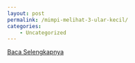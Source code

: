 ```yaml
---
layout: post
permalink: /mimpi-melihat-3-ular-kecil/
categories:
    - Uncategorized
---
```


[Baca Selengkapnya](/03)